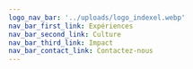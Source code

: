 ```yaml
---
logo_nav_bar: '../uploads/logo_indexel.webp'
nav_bar_first_link: Expériences
nav_bar_second_link: Culture
nav_bar_third_link: Impact
nav_bar_contact_link: Contactez-nous
---
```

